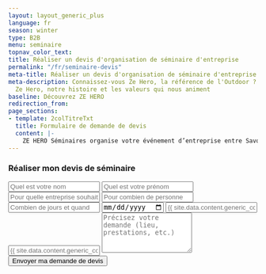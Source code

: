 ```yaml
---
layout: layout_generic_plus
language: fr
season: winter
type: B2B
menu: seminaire
topnav_color_text: 
title: Réaliser un devis d'organisation de séminaire d'entreprise
permalink: "/fr/seminaire-devis"
meta-title: Réaliser un devis d'organisation de séminaire d'entreprise
meta-description: Connaissez-vous Ze Hero, la référence de l'Outdoor ? Découvrez l'équipe
  Ze Hero, notre histoire et les valeurs qui nous animent
baseline: Découvrez ZE HERO
redirection_from:
page_sections:
- template: 2colTitreTxt
  title: Formulaire de demande de devis
  content: |-
    ZE HERO Séminaires organise votre événement d’entreprise entre Savoies, Mont Blanc et Jura, au cœur d’une nature généreuse, de massifs enneigés, de villages charmants et de lacs étincelants... un cadre unique à moins de 4h de Paris, qui sera apprécié par tous.
---
```


<!-- start section -->
<section class="pt-0  wow animate__fadeIn">
    <div class="container">
        <div class="row align-items-end justify-content-center">
            <div class="col-12 col-lg-6 col-md-8">
                <h3 class="h2 alt-font text-black font-weight-600">Réaliser mon devis de séminaire</h3>
                <form action="/fr/contact-success" name="seminaire-devis-{{ page.language }}" method="POST" data-netlify="true" class="alt-font text-extra-dark-gray">
                    <input class="input-border-bottom border-color-extra-dark-gray bg-transparent placeholder-dark large-input px-0 margin-25px-bottom border-radius-0px required" type="text" name="lastname" placeholder="Quel est votre nom" />
                    <input class="input-border-bottom border-color-extra-dark-gray bg-transparent placeholder-dark large-input px-0 margin-25px-bottom border-radius-0px required" type="text" name="firstname" placeholder="Quel est votre prénom" />
                    <input class="input-border-bottom border-color-extra-dark-gray bg-transparent placeholder-dark large-input px-0 margin-25px-bottom border-radius-0px required" type="text" name="company" placeholder="Pour quelle entreprise souhaitez-vous ce devis" />
                    <input class="input-border-bottom border-color-extra-dark-gray bg-transparent placeholder-dark large-input px-0 margin-25px-bottom border-radius-0px required" type="number" name="howManyPeople" placeholder="Pour combien de personne devons-nous préparer ce séminaire " />
                    <input class="input-border-bottom border-color-extra-dark-gray bg-transparent placeholder-dark large-input px-0 margin-25px-bottom border-radius-0px required" type="number" name="howManyDays" placeholder="Combien de jours et quand débutera-t-il" />
                    <input class="input-border-bottom border-color-extra-dark-gray bg-transparent placeholder-dark large-input px-0 margin-25px-bottom border-radius-0px required" type="date" name="when" placeholder="A quelle date souhaitez-vous débuter votre séminaire" />
                    <input class="input-border-bottom border-color-extra-dark-gray bg-transparent placeholder-dark large-input px-0 margin-25px-bottom border-radius-0px required" type="email" name="email" placeholder="{{ site.data.content.generic_contact.s02.p01[page.language].form_email }}" />
                    <input class="input-border-bottom border-color-extra-dark-gray bg-transparent placeholder-dark large-input px-0 margin-25px-bottom border-radius-0px" type="tel" name="phone" placeholder="{{ site.data.content.generic_contact.s02.p01[page.language].form_phone }}" />
                    <textarea class="input-border-bottom border-color-extra-dark-gray bg-transparent placeholder-dark large-input px-0 margin-35px-bottom border-radius-0px" name="message" rows="5" placeholder="Précisez votre demande (lieu, prestations, etc.)"></textarea>
                    <button class="btn btn-medium btn-dark-gray mb-0" type="submit">Envoyer ma demande de devis</button>
                </form>
            </div>
        </div>
    </div>
</section>
<!-- end section -->